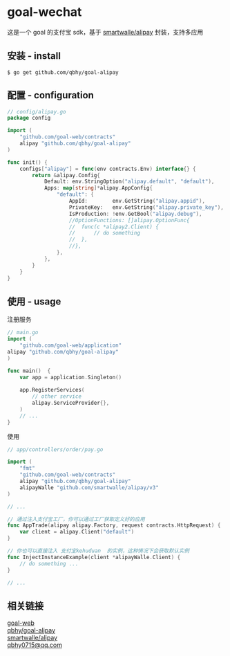 # goal-wechat
这是一个 goal 的支付宝 sdk，基于 [smartwalle/alipay](https://github.com/smartwalle/alipay) 封装，支持多应用

## 安装 - install
```shell
$ go get github.com/qbhy/goal-alipay
```

## 配置 - configuration
```go
// config/alipay.go
package config

import (
	"github.com/goal-web/contracts"
	alipay "github.com/qbhy/goal-alipay"
)

func init() {
	configs["alipay"] = func(env contracts.Env) interface{} {
		return &alipay.Config{
			Default: env.StringOption("alipay.default", "default"),
			Apps: map[string]*alipay.AppConfig{
				"default": {
					AppId:        env.GetString("alipay.appid"),
					PrivateKey:   env.GetString("alipay.private_key"),
					IsProduction: !env.GetBool("alipay.debug"),
					//OptionFunctions: []alipay.OptionFunc{
					//	func(c *alipay2.Client) {
					//		// do something
					//	},
					//},
				},
			},
		}
	}
}

```

## 使用 - usage
注册服务
```go
// main.go
import (
    "github.com/goal-web/application"
alipay "github.com/qbhy/goal-alipay"
)

func main()  {
    var app = application.Singleton()
    
    app.RegisterServices(
        // other service
        alipay.ServiceProvider{},
    )
	// ...
}
```
使用
```go
// app/controllers/order/pay.go

import (
	"fmt"
    "github.com/goal-web/contracts"
    alipay "github.com/qbhy/goal-alipay"
    alipayWalle "github.com/smartwalle/alipay/v3"
)

// ... 

// 通过注入支付宝工厂，你可以通过工厂获取定义好的应用
func AppTrade(alipay alipay.Factory, request contracts.HttpRequest) {
    var client = alipay.Client("default")
}

// 你也可以直接注入 支付宝kehuduan  的实例，这种情况下会获取默认实例
func InjectInstanceExample(client *alipayWalle.Client) {
	// do something ...
}

// ...
```

## 相关链接  
[goal-web](https://github.com/goal-web/goal)  
[qbhy/goal-alipay](https://github.com/qbhy/goal-alipay)  
[smartwalle/alipay](https://github.com/smartwalle/alipay)  
qbhy0715@qq.com

